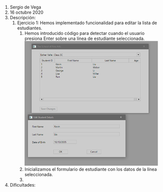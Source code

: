 1. Sergio de Vega
2. 16 octubre 2020
3. Descripción:
   1. Ejercicio 1: Hemos implementado funcionalidad para editar la lista de estudiantes.
      1. Hemos introducido código para detectar cuando el usuario presiona Enter sobre una línea de estudiante seleccionada.
      ![](images/Captura1.png)
      2. Inicializamos el formulario de estudiante con los datos de la línea seleccionada.
      3. 
4. Dificultades:
